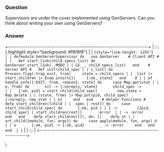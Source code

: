 ### Question
Supervisors are under the cover implemented using GenServers. Can you
think about writing your own using GenServers?


### Answer
+-----------------------------------------------------------------------+
| ::: {.highlight style="background: #f8f8f8"}                          |
| ``` {style="line-height: 125%"}                                       |
| defmodule GenServerSupervisor do   use GenServer    # Client API #    |
|   def start_link(child_specs_list) do     GenServer.start_link(__MODU |
| LE__, child_specs_list)   end    # Server API #   def init(child_spec |
| s_list) do     Process.flag(:trap_exit, true)     state = child_specs |
| _list |> start_children |> Enum.into(%{})     {:ok, state}   end    d |
| ef handle_info({:EXIT, from, reason}, state) do     case Map.get(stat |
| e, from) do       nil -> {:noreply, state}       child_spec ->        |
|   {:ok, pid} = start_child(child_spec)         new_state = Map.delete |
| (state, from) |> Map.put(pid, child_spec)         {:noreply, new_stat |
| e}     end   end    # Helper Functions #   defp start_children([child |
| _spec | rest]) do     case start_child(child_spec) do       {:ok, pid |
| } ->         [{pid, child_spec} | start_children(rest)]       :error  |
| -> :error     end   end    defp start_children([]), do: []    defp st |
| art_child({module, fun, args}) do     case apply(module, fun, args) d |
| o       {:ok, pid} -> {:ok, pid}       _ -> :error     end   end end  |
| ```                                                                   |
| :::                                                                   |
+-----------------------------------------------------------------------+

\


